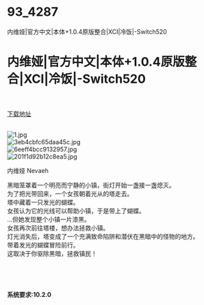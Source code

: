 # 93_4287
内维娅|官方中文|本体+1.0.4原版整合|XCI|冷饭|-Switch520
# 内维娅|官方中文|本体+1.0.4原版整合|XCI|冷饭|-Switch520
 <br/></br>
[下载地址](https://www.switch520.cc/article/4287 "下载地址")
<br/></br>

<p><img title="1.jpg" src="https://www.switch520.cc/muke_img/2022_06_14_e460aa7497639.jpg" alt="1.jpg"><br>
<img title="3eb4cbfc65daa45c.jpg" src="https://www.switch520.cc/muke_img/2022_06_14_27e1971a4c521.jpg" alt="3eb4cbfc65daa45c.jpg"><br>
<img title="6eeff4bcc9132957.jpg" src="https://www.switch520.cc/muke_img/2022_06_14_d4a0cc2cf9840.jpg" alt="6eeff4bcc9132957.jpg"><br>
<img title="201f1d92b12c8ea5.jpg" src="https://www.switch520.cc/muke_img/2022_06_14_71c5c397b0d7b.jpg" alt="201f1d92b12c8ea5.jpg"></p>
<p>内维娅 Nevaeh</p>
<p>黑暗笼罩着一个明亮而宁静的小镇，街灯开始一盏接一盏熄灭。<br>
为了把光带回来，一个女孩朝着光从的塔走去。<br>
塔中藏着一只发光的蝴蝶。<br>
女孩认为它的光线可以帮助小镇，于是带上了蝴蝶。<br>
…但她发现整个小镇一片漆黑。<br>
女孩再次前往塔楼，想办法拯救小镇。<br>
灯光消失后，塔变成了一个充满致命陷阱和潜伏在黑暗中的怪物的地方。<br>
带着发光的蝴蝶冒险前行。<br>
这取决于你驱除黑暗，拯救镇民！</p>
<p>&nbsp;</p>
<p>&nbsp;</p>
<p><strong>系统要求:10.2.0</strong></p>



